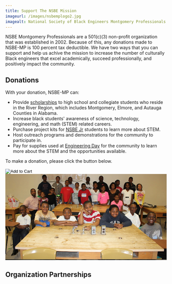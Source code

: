 ```yaml
---
title: Support The NSBE Mission
imageurl: /images/nsbemplogo2.jpg
imagealt: National Society of Black Engineers Montgomery Professionals
---
```


NSBE Montgomery Professionals are a 501(c)(3) non-profit organization that was established 
in 2002. Because of this, any donations made to NSBE-MP is 100 percent tax deductible. 
We have two ways that you can support and help us achive the mission to increase the number 
of culturally Black engineers that excel academically, succeed professionally, and 
positively impact the community.

## Donations

With your donation, NSBE-MP can:

* Provide [scholarships](/scholarship) to high school and collegiate students who reside in the River Region, 
which includes Montgomery, Elmore, and Autauga Counties in Alabama.
* Increase black students' awareness of science, technology, engineering, and math (STEM) related careers.
* Purchase project kits for [NSBE Jr](/nsbejr) students to learn more about STEM.
* Host outreach programs and demonstrations for the community to participate in.
* Pay for supplies used at [Engineering Day](/eday) for the community to learn more about the STEM and the opportunities available.

To make a donation, please click the button below.

<form action="https://www.paypal.com/cgi-bin/webscr" method="post" target="_top" class="pb-2">
<input type="hidden" name="cmd" value="_s-xclick" />
<input type="hidden" name="hosted_button_id" value="XFLNPYSHSRQ4Y" />
<input type="image" src="https://www.paypalobjects.com/en_US/i/btn/btn_donateCC_LG.gif" border="0" name="submit" title="Add to Cart" />
<img alt="" border="0" src="https://www.paypal.com/en_US/i/scr/pixel.gif" width="1" height="1" />
</form>

<div class="text-center pageimage">
<img src="/images/nsbejr.jpg" class="pageimage"
alt="Photo of CA NSBE Jr. students">
</div>


## Organization Partnerships